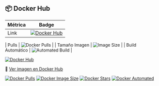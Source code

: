 ## 📦 Docker Hub

| Métrica | Badge |
|--------|--------|
| Link   |[![Docker Hub](https://img.shields.io/badge/Docker_Hub-nach0t%2Fsolemne1web-blue?logo=docker)](https://hub.docker.com/r/nach0t/solemne1web) |

| Pulls | ![Docker Pulls](https://img.shields.io/docker/pulls/nach0t/solemne1web) |
| Tamaño Imagen | ![Image Size](https://img.shields.io/docker/image-size/nach0t/solemne1web/latest) |
| Build Automático | ![Automated Build](https://img.shields.io/docker/automated/nach0t/solemne1web) |


[![Docker Hub](https://img.shields.io/badge/Docker_Hub-nach0t%2Fsolemne1web-blue?logo=docker)](https://hub.docker.com/r/nach0t/solemne1web)


🔗 [Ver imagen en Docker Hub](https://hub.docker.com/r/nach0t/solemne1web)



[![Docker Pulls](https://img.shields.io/docker/pulls/nach0t/solemne1web)](https://hub.docker.com/r/nach0t/solemne1web)
[![Docker Image Size](https://img.shields.io/docker/image-size/nach0t/solemne1web/latest)](https://hub.docker.com/r/nach0t/solemne1web)
[![Docker Stars](https://img.shields.io/docker/stars/nach0t/solemne1web)](https://hub.docker.com/r/nach0t/solemne1web)
[![Docker Automated](https://img.shields.io/docker/automated/nach0t/solemne1web)](https://hub.docker.com/r/nach0t/solemne1web)



